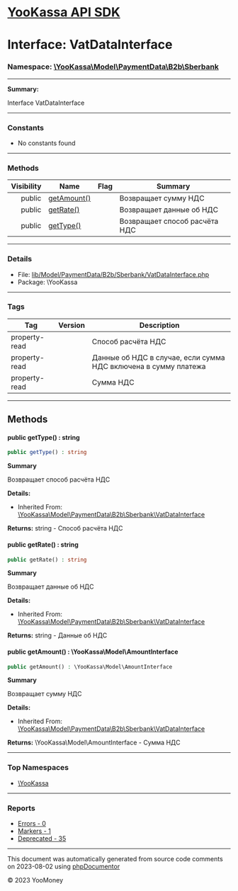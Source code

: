 # [YooKassa API SDK](../home.md)

# Interface: VatDataInterface
### Namespace: [\YooKassa\Model\PaymentData\B2b\Sberbank](../namespaces/yookassa-model-paymentdata-b2b-sberbank.md)
---
**Summary:**

Interface VatDataInterface

---
### Constants
* No constants found

---
### Methods
| Visibility | Name | Flag | Summary |
| ----------:| ---- | ---- | ------- |
| public | [getAmount()](../classes/YooKassa-Model-PaymentData-B2b-Sberbank-VatDataInterface.md#method_getAmount) |  | Возвращает сумму НДС |
| public | [getRate()](../classes/YooKassa-Model-PaymentData-B2b-Sberbank-VatDataInterface.md#method_getRate) |  | Возвращает данные об НДС |
| public | [getType()](../classes/YooKassa-Model-PaymentData-B2b-Sberbank-VatDataInterface.md#method_getType) |  | Возвращает способ расчёта НДС |

---
### Details
* File: [lib/Model/PaymentData/B2b/Sberbank/VatDataInterface.php](../../lib/Model/PaymentData/B2b/Sberbank/VatDataInterface.php)
* Package: \YooKassa

---
### Tags
| Tag | Version | Description |
| --- | ------- | ----------- |
| property-read |  | Способ расчёта НДС |
| property-read |  | Данные об НДС в случае, если сумма НДС включена в сумму платежа |
| property-read |  | Сумма НДС |

---
## Methods
<a name="method_getType" class="anchor"></a>
#### public getType() : string

```php
public getType() : string
```

**Summary**

Возвращает способ расчёта НДС

**Details:**
* Inherited From: [\YooKassa\Model\PaymentData\B2b\Sberbank\VatDataInterface](../classes/YooKassa-Model-PaymentData-B2b-Sberbank-VatDataInterface.md)

**Returns:** string - Способ расчёта НДС


<a name="method_getRate" class="anchor"></a>
#### public getRate() : string

```php
public getRate() : string
```

**Summary**

Возвращает данные об НДС

**Details:**
* Inherited From: [\YooKassa\Model\PaymentData\B2b\Sberbank\VatDataInterface](../classes/YooKassa-Model-PaymentData-B2b-Sberbank-VatDataInterface.md)

**Returns:** string - Данные об НДС


<a name="method_getAmount" class="anchor"></a>
#### public getAmount() : \YooKassa\Model\AmountInterface

```php
public getAmount() : \YooKassa\Model\AmountInterface
```

**Summary**

Возвращает сумму НДС

**Details:**
* Inherited From: [\YooKassa\Model\PaymentData\B2b\Sberbank\VatDataInterface](../classes/YooKassa-Model-PaymentData-B2b-Sberbank-VatDataInterface.md)

**Returns:** \YooKassa\Model\AmountInterface - Сумма НДС




---

### Top Namespaces

* [\YooKassa](../namespaces/yookassa.md)

---

### Reports
* [Errors - 0](../reports/errors.md)
* [Markers - 1](../reports/markers.md)
* [Deprecated - 35](../reports/deprecated.md)

---

This document was automatically generated from source code comments on 2023-08-02 using [phpDocumentor](http://www.phpdoc.org/)

&copy; 2023 YooMoney